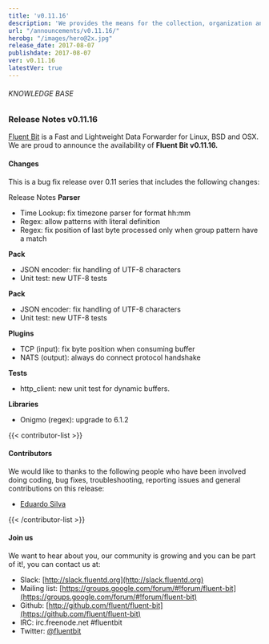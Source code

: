 ```yaml
---
title: 'v0.11.16'
description: 'We provides the means for the collection, organization and computerized retrieval of knowledgeand Lightweight Data Forwarder for Linux, BSD and OSX. We are proud to announce the availability of Fluent Bit v0.11.16.'
url: "/announcements/v0.11.16/"
herobg: "/images/hero@2x.jpg"
release_date: 2017-08-07
publishdate: 2017-08-07
ver: v0.11.16
latestVer: true
---
```


###### KNOWLEDGE BASE

### Release Notes v0.11.16

[Fluent Bit](https://fluentbit.io/) is a Fast and Lightweight Data Forwarder for Linux, BSD and OSX. We are proud to announce the availability of **Fluent Bit v0.11.16.**

#### Changes

This is a bug fix release over 0.11 series that includes the following changes:

 Release Notes
**Parser**

* Time Lookup: fix timezone parser for format hh:mm
* Regex: allow patterns with literal definition
* Regex: fix position of last byte processed only when group pattern have a match

**Pack**

* JSON encoder: fix handling of UTF-8 characters
* Unit test: new UTF-8 tests

**Pack**

* JSON encoder: fix handling of UTF-8 characters
* Unit test: new UTF-8 tests


**Plugins**

* TCP (input): fix byte position when consuming buffer
* NATS (output): always do connect protocol handshake


**Tests**

* http_client: new unit test for dynamic buffers.


**Libraries**

* Onigmo (regex): upgrade to 6.1.2


{{< contributor-list >}}

#### Contributors

We would like to thanks to the following people who have been involved doing coding, bug fixes, troubleshooting, reporting issues and general contributions on this release:

* [Eduardo Silva](https://github.com/edsiper)

{{< /contributor-list >}}

#### Join us

We want to hear about you, our community is growing and you can be part of it!, you can contact us at:

* Slack: [http://slack.fluentd.org](http://slack.fluentd.org)
* Mailing list: [https://groups.google.com/forum/#!forum/fluent-bit](https://groups.google.com/forum/#!forum/fluent-bit)
* Github: [http://github.com/fluent/fluent-bit](https://github.com/fluent/fluent-bit)
* IRC: irc.freenode.net #fluentbit
* Twitter: [@fluentbit](https://twitter.com/fluentbit)